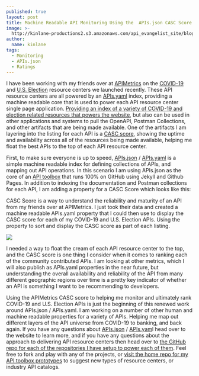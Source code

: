 ```yaml
---
published: true
layout: post
title: Machine Readable API Monitoring Using the  APIs.json CASC Score Property
image: >-
  http://kinlane-productions2.s3.amazonaws.com/api_evangelist_site/blog/screen_shot_2020_10_06_at_1.30.32_pm.png
author:
  name: kinlane
tags:
  - Monitoring
  - APIs.json
  - Ratings
---
```

I have been working with my friends over at [APIMetrics](https://apimetrics.io/) on the [COVID-19](https://postman-toolboxes.github.io/covid-19/) and [U.S. Election](https://postman-toolboxes.github.io/us-2020-elections/) resource centers we launched recently. These API resource centers are all powered by an [APIs.yaml](http://apisyaml.org/) index, providing a machine readable core that is used to power each API resource center single page application. [Providing an index of a variety of COVID-19 and election related resources that powers the website](https://github.com/postman-toolboxes/covid-19/blob/master/_data/apis.yaml), but also can be used in other applications and systems to pull the OpenAPI, Postman Collections, and other artifacts that are being made available. One of the artifacts I am layering into the listing for each API is a [CASC score](https://www.api.expert/about/casc/), showing the uptime and availability across all of the resources being made available, helping me float the best APIs to the top of each API resource center. 

First, to make sure everyone is up to speed, [APIs.json](http://apisjson.org/) / [APIs.yaml](http://apisyaml.org/) is a simple machine readable index for defining collections of APIs, and mapping out API operations. In this scenario I am using APIs.json as the core of an [API toolbox](https://github.com/postman-toolboxes) that runs 100% on GitHub using Jekyll and Github Pages. In addition to indexing the documentation and Postman collections for each API, I am adding a property for a CASC Score which looks like this:

CASC Score is a way to understand the reliability and maturity of an API from my friends over at APIMetrics. I just took their data and created a machine readable APIs.yaml property that I could then use to display the CASC score for each of my COVID-19 and U.S. Election APIs. Using the property to sort and display the CASC score as part of each listing.

[![](http://kinlane-productions2.s3.amazonaws.com/api_evangelist_site/blog/screen_shot_2020_10_06_at_1.30.32_pm.png)](https://postman-toolboxes.github.io/covid-19/)

I needed a way to float the cream of each API resource center to the top, and the CASC score is one thing I consider when it comes to ranking each of the community contributed APIs. I am looking at other metrics, which I will also publish as APIs.yaml properties in the near future, but understanding the overall availability and reliability of the API from many different geographic regions over time is a pretty key indicator of whether an API is something I want to be recommending to developers.

Using the APIMetrics CASC score to helping me monitor and ultimately rank COVID-19 and U.S. Election APIs is just the beginning of this renewed work around APIs.json / APIs.yaml. I am working on a number of other human and machine readable properties for a variety of APIs. Helping me map out different layers of the API universe from COVID-19 to banking, and back again. If you have any questions about [APIs.json](http://apisjson.org/) / [APIs.yam](http://apisyaml.org/)l head over to the website to learn more, and if you have any questions about the approach to delivering API resource centers then head over to [the GitHub repo for each of the repositories I have setup to power each of them](https://github.com/postman-toolboxes). Feel free to fork and play with any of the projects, or [visit the home repo for my API toolbox prototypes](https://github.com/postman-toolboxes/home) to suggest new types of resource centers, or industry API catalogs.